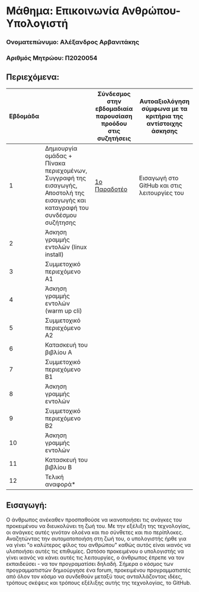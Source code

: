 # Μάθημα: Επικοινωνία Ανθρώπου-Υπολογιστή

### Ονοματεπώνυμο: Αλέξανδρος Αρβανιτάκης
### Αριθμός Μητρώου: Π2020054


## Περιεχόμενα:

| Εβδομάδα |  | Σύνδεσμος στην εβδομαδιαία παρουσίαση προόδου στις συζητήσεις | Αυτοαξιολόγηση σύμφωνα με τα κριτήρια της αντίστοιχης άσκησης |
| --- | --- | --- | --- |
| 1 |  Δημιουργία ομάδας + Πίνακα περιεχομένων, Συγγραφή της εισαγωγής, Αποστολή της εισαγωγής και καταγραφή του συνδέσμου συζήτησης | [1ο Παραδοτέο](https://github.com/p20arva/hci/blob/2020054/projects/2020054/README.md#%CE%B5%CE%B9%CF%83%CE%B1%CE%B3%CF%89%CE%B3%CE%AE) | Εισαγωγή στο GitHub και στις λειτουργίες του |
| 2 | Άσκηση γραμμής εντολών (linux install) | | |
| 3 | Συμμετοχικό περιεχόμενο A1 | | |
| 4 | Άσκηση γραμμής εντολών (warm up cli) | | |
| 5 | Συμμετοχικό περιεχόμενο A2 | | |
| 6 | Κατασκευή του βιβλίου Α | | |
| 7 | Συμμετοχικό περιεχόμενο B1 | | |
| 8 | Άσκηση γραμμής εντολών | | |
| 9 | Συμμετοχικό περιεχόμενο B2 | | |
| 10 | Άσκηση γραμμής εντολών | | |
| 11 | Κατασκευή του βιβλίου Β | | |
| 12 | Τελική αναφορά* | | |

## Εισαγωγή:

Ο άνθρωπος ανέκαθεν προσπαθούσε να ικανοποιήσει τις ανάγκες του προκειμένου να διευκολύνει τη ζωή του. Με την εξέλιξη της τεχνολογίας, οι ανάγκες αυτές γινόταν ολοένα και πιο σύνθετες και πιο περίπλοκες. Αναζητώντας την αυτοματοποιήση στη ζωή του, ο υπολογιστής ήρθε για να γίνει "ο καλύτερος φίλος του ανθρώπου" καθώς αυτός είναι ικανός να υλοποιήσει αυτές τις επιθυμίες. Ωστόσο προκειμένου ο υπολογιστής να γίνει ικανός να κάνει αυτές τις λειτουργίες, ο άνθρωπος έπρεπε να τον εκπαιδεύσει - να τον προγραματίσει δηλαδή. Σήμερα ο κόσμος των προγραμματιστών δημιούργησε ένα forum, προκειμένου προγραμματιστές από όλον τον κόσμο να συνδεθούν μεταξύ τους ανταλλάζοντας ιδέες, τρόπους σκέψεις και τρόπους εξέλιξης αυτής της τεχνολογίας, το GitHub.
